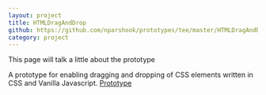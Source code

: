 ```yaml
---
layout: project
title: HTMLDragAndDrop
github: https://github.com/nparshook/prototypes/tee/master/HTMLDragAndDrop
category: project
---
```


This page will talk a little about the prototype

A prototype for enabling dragging and dropping of CSS elements written in CSS and Vanilla Javascript.
[Prototype](/prototypes/HTMLDragAndDrop/prototype.html)
